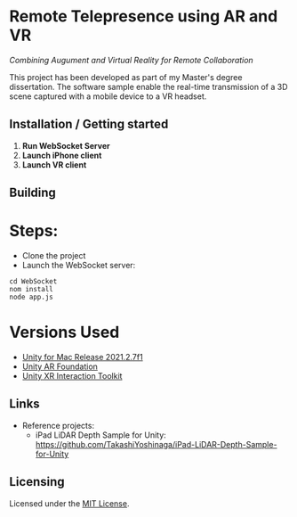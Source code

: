 # Remote Telepresence using AR and VR
*Combining Augument and Virtual Reality for Remote Collaboration*

This project has been developed as part of my Master's degree dissertation.
The software sample enable the real-time transmission of a 3D scene captured with a mobile device to a VR headset.

## Installation / Getting started

1. **Run WebSocket Server**
2. **Launch iPhone client**
3. **Launch VR client**

## Building

# Steps:
- Clone the project
- Launch the WebSocket server:
```
cd WebSocket
nom install
node app.js
```

# Versions Used
- [Unity for Mac Release 2021.2.7f1](https://unity3d.com/unity/whats-new/2021.2.7)
- [Unity AR Foundation](https://docs.unity3d.com/Packages/com.unity.xr.arfoundation@4.1/manual/index.html)
- [Unity XR Interaction Toolkit](https://docs.unity3d.com/Packages/com.unity.xr.interaction.toolkit@0.9/manual/index.html)

## Links
- Reference projects:
  - iPad LiDAR Depth Sample for Unity: https://github.com/TakashiYoshinaga/iPad-LiDAR-Depth-Sample-for-Unity

## Licensing
Licensed under the [MIT License](./LICENSE).
